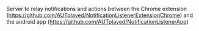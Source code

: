 Server to relay notifications and actions between the
Chrome extension (https://github.com/AUTplayed/NotificationListenerExtensionChrome)
and the android app (https://github.com/AUTplayed/NotificationListenerApp)